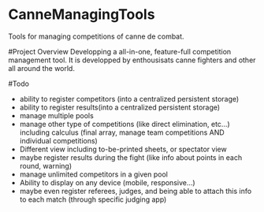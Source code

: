 CanneManagingTools
==================
Tools for managing competitions of canne de combat.

#Project Overview
Developping a all-in-one, feature-full competition management tool. It is developped by enthousisats canne fighters and other all around the world.



#Todo
- ability to register competitors (into a centralized persistent storage)
- ability to register results(into a centralized persistent storage)
- manage multiple pools
- manage other type of competitions (like direct elimination, etc…) including calculus (final array, manage team competitions AND individual competitions)
- Different view including to-be-printed sheets, or spectator view
- maybe register results during the fight (like info about points in each round, warning) 
- manage unlimited competitors in a given pool
- Ability to display on any device (mobile, responsive…)
- maybe even register referees, judges, and being able to attach this info to each match (through specific judging app)
